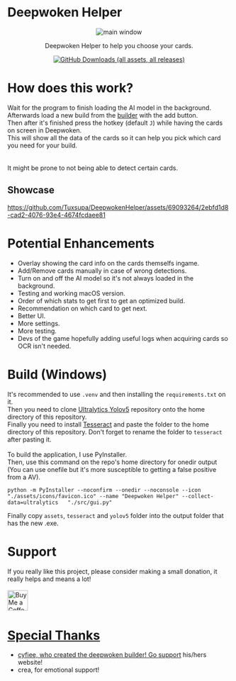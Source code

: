 # Deepwoken Helper

<div align="center">
  <img src="https://github.com/Tuxsupa/DeepwokenHelper/assets/69093264/9039ed81-6bea-4725-a169-d0d2d799c248" alt="main window">
  <p>
    Deepwoken Helper to help you choose your cards.
  </p>
  <a href="https://github.com/Tuxsupa/DeepwokenHelper/releases"><img alt="GitHub Downloads (all assets, all releases)" src="https://img.shields.io/github/downloads/Tuxsupa/DeepwokenHelper/total?label=Downloads&color=green"></a>
</div>

# How does this work?
Wait for the program to finish loading the AI model in the background.\
Afterwards load a new build from the [builder](https://deepwoken.co/) with the add button.\
Then after it's finished press the hotkey (default `J`) while having the cards on screen in Deepwoken.\
This will show all the data of the cards so it can help you pick which card you need for your build.\
\
\
It might be prone to not being able to detect certain cards.

## Showcase
https://github.com/Tuxsupa/DeepwokenHelper/assets/69093264/2ebfd1d8-cad2-4076-93e4-4674fcdaee81

# Potential Enhancements
- Overlay showing the card info on the cards themselfs ingame.
- Add/Remove cards manually in case of wrong detections.
- Turn on and off the AI model so it's not always loaded in the background.
- Testing and working macOS version.
- Order of which stats to get first to get an optimized build.
- Recommendation on which card to get next.
- Better UI.
- More settings.
- More testing.
- Devs of the game hopefully adding useful logs when acquiring cards so OCR isn't needed.

# Build (Windows)
It's recommended to use `.venv` and then installing the `requirements.txt` on it.\
Then you need to clone [Ultralytics Yolov5](https://github.com/ultralytics/yolov5) repository onto the home directory of this repository.\
Finally you need to install [Tesseract](https://github.com/UB-Mannheim/tesseract/wiki) and paste the folder to the home directory of this repository. Don't forget to rename the folder to `tesseract` after pasting it.
\
\
To build the application, I use PyInstaller.\
Then, use this command on the repo's home directory for onedir output (You can use onefile but it's more susceptible to getting a false positive from a AV).
```
python -m PyInstaller --noconfirm --onedir --noconsole --icon "./assets/icons/favicon.ico" --name "Deepwoken Helper" --collect-data=ultralytics   "./src/gui.py"
```
Finally copy `assets`, `tesseract` and `yolov5` folder into the output folder that has the new .exe.

# Support
If you really like this project, please consider making a small donation, it really helps and means a lot!
\
\
<a href='https://ko-fi.com/tuxsuper' target='_blank'><img height='35' style='border:0px;height:46px;' src='https://az743702.vo.msecnd.net/cdn/kofi3.png?v=0' border='0' alt='Buy Me a Coffee at ko-fi.com' />

# Special Thanks

- cyfiee, who created the deepwoken builder! Go [support](https://deepwoken.co/support) his/hers website!
- crea, for emotional support!
